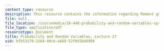 ```yaml
---
content_type: resource
description: This resource contains the information regarding Moment generating distributions.
file: null
file_location: /coursemedia/18-440-probability-and-random-variables-spring-2014/bfb53179220490cbe66952f0d18d6989_MIT18_440S14_Lecture27.pdf
file_type: application/pdf
resourcetype: Document
title: Probability and Random Variables, Lecture 27
uid: bfb53179-2204-90cb-e669-52f0d18d6989
---
```

